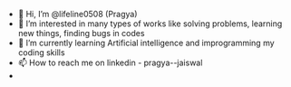 - 👋 Hi, I’m @lifeline0508 (Pragya)
- 👀 I’m interested in many types of works like solving problems, learning new things, finding bugs in codes
- 🌱 I’m currently learning Artificial intelligence and improgramming my coding skills
- 📫 How to reach me on linkedin - pragya--jaiswal
- <!--💞️ I’m looking to collaborate on -->


<!---
lifeline0508/lifeline0508 is a ✨ special ✨ repository because its `README.md` (this file) appears on your GitHub profile.
You can click the Preview link to take a look at your changes.
--->
